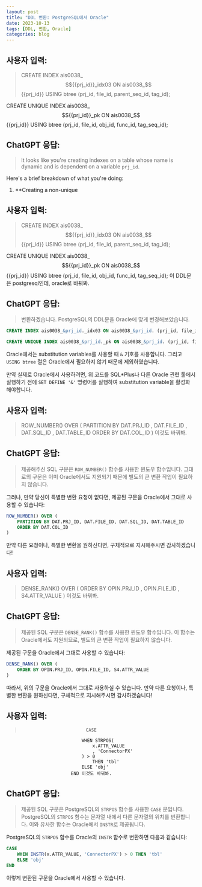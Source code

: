 ```yaml
---
layout: post
title: "DDL 변환: PostgreSQL에서 Oracle"
date: 2023-10-13
tags: [DDL, 변환, Oracle]
categories: blog
---
```


## 사용자 입력:
> CREATE INDEX ais0038_$${{prj_id}}_idx03 ON ais0038_$${{prj_id}} USING btree (prj_id, file_id, parent_seq_id, tag_id);

CREATE UNIQUE INDEX ais0038_$${{prj_id}}_pk ON ais0038_$${{prj_id}} USING btree (prj_id, file_id, obj_id, func_id, tag_seq_id);

## ChatGPT 응답:
> It looks like you're creating indexes on a table whose name is dynamic and is dependent on a variable `prj_id`. 

Here's a brief breakdown of what you're doing:

1. **Creating a non-unique

## 사용자 입력:
> CREATE INDEX ais0038_$${{prj_id}}_idx03 ON ais0038_$${{prj_id}} USING btree (prj_id, file_id, parent_seq_id, tag_id);

CREATE UNIQUE INDEX ais0038_$${{prj_id}}_pk ON ais0038_$${{prj_id}} USING btree (prj_id, file_id, obj_id, func_id, tag_seq_id);  이 DDL문은 postgresql인데, oracle로 바꿔봐.

## ChatGPT 응답:
> 변환하겠습니다. PostgreSQL의 DDL문을 Oracle에 맞게 변경해보았습니다.

```sql
CREATE INDEX ais0038_&prj_id._idx03 ON ais0038_&prj_id. (prj_id, file_id, parent_seq_id, tag_id);

CREATE UNIQUE INDEX ais0038_&prj_id._pk ON ais0038_&prj_id. (prj_id, file_id, obj_id, func_id, tag_seq_id);
```

Oracle에서는 substitution variables를 사용할 때 `&` 기호를 사용합니다. 그리고 `USING btree` 절은 Oracle에서 필요하지 않기 때문에 제외하였습니다. 

만약 실제로 Oracle에서 사용하려면, 위 코드를 SQL*Plus나 다른 Oracle 관련 툴에서 실행하기 전에 `SET DEFINE '&'` 명령어를 실행하여 substitution variable을 활성화 해야합니다.

## 사용자 입력:
> ROW_NUMBER() OVER (
                PARTITION BY DAT.PRJ_ID
                , DAT.FILE_ID
                , DAT.SQL_ID
                , DAT.TABLE_ID
            ORDER BY
                DAT.COL_ID
            ) 이것도 바꿔봐.

## ChatGPT 응답:
> 제공해주신 SQL 구문은 `ROW_NUMBER()` 함수를 사용한 윈도우 함수입니다. 그대로의 구문은 이미 Oracle에서도 지원되기 때문에 별도의 큰 변환 작업이 필요하지 않습니다.

그러나, 만약 당신이 특별한 변환 요청이 없다면, 제공된 구문을 Oracle에서 그대로 사용할 수 있습니다:

```sql
ROW_NUMBER() OVER (
    PARTITION BY DAT.PRJ_ID, DAT.FILE_ID, DAT.SQL_ID, DAT.TABLE_ID
    ORDER BY DAT.COL_ID
)
```

만약 다른 요청이나, 특별한 변환을 원하신다면, 구체적으로 지시해주시면 감사하겠습니다!

## 사용자 입력:
> DENSE_RANK() OVER (
                    ORDER BY
                        OPIN.PRJ_ID
                        , OPIN.FILE_ID
                        , S4.ATTR_VALUE
                    ) 이것도 바꿔봐.

## ChatGPT 응답:
> 제공된 SQL 구문은 `DENSE_RANK()` 함수를 사용한 윈도우 함수입니다. 이 함수는 Oracle에서도 지원되므로, 별도의 큰 변환 작업이 필요하지 않습니다.

제공된 구문을 Oracle에서 그대로 사용할 수 있습니다:

```sql
DENSE_RANK() OVER (
    ORDER BY OPIN.PRJ_ID, OPIN.FILE_ID, S4.ATTR_VALUE
)
```

따라서, 위의 구문을 Oracle에서 그대로 사용하실 수 있습니다. 만약 다른 요청이나, 특별한 변환을 원하신다면, 구체적으로 지시해주시면 감사하겠습니다!

## 사용자 입력:
>                             CASE
                                WHEN STRPOS(
                                    x.ATTR_VALUE
                                    , 'ConnectorPX'
                                ) > 0
                                    THEN 'tbl'
                                ELSE 'obj'
                            END 이것도 바꿔봐.

## ChatGPT 응답:
> 제공된 SQL 구문은 PostgreSQL의 `STRPOS` 함수를 사용한 `CASE` 문입니다. PostgreSQL의 `STRPOS` 함수는 문자열 내에서 다른 문자열의 위치를 반환합니다. 이와 유사한 함수는 Oracle에서 `INSTR`로 제공됩니다.

PostgreSQL의 `STRPOS` 함수를 Oracle의 `INSTR` 함수로 변환하면 다음과 같습니다:

```sql
CASE
    WHEN INSTR(x.ATTR_VALUE, 'ConnectorPX') > 0 THEN 'tbl'
    ELSE 'obj'
END
```

이렇게 변환된 구문을 Oracle에서 사용할 수 있습니다.


